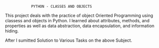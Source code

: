                 PYTHON - CLASSES AND OBJECTS


This project deals with the practice of object Oriented Programming using classess and objects in Python. I learned about attributes, methods, and properties as well as data abstraction, data encapsulation, and information hiding.

After I sumitted Solution to Various Tasks on the above Subject.
